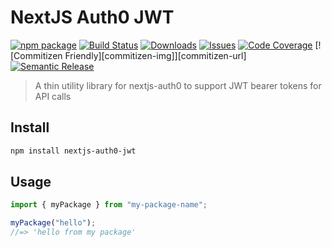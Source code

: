 # NextJS Auth0 JWT

[![npm package][npm-img]][npm-url]
[![Build Status][build-img]][build-url]
[![Downloads][downloads-img]][downloads-url]
[![Issues][issues-img]][issues-url]
[![Code Coverage][codecov-img]][codecov-url]
[![Commitizen Friendly][commitizen-img]][commitizen-url]
[![Semantic Release][semantic-release-img]][semantic-release-url]

> A thin utility library for nextjs-auth0 to support JWT bearer tokens for API calls

## Install

```bash
npm install nextjs-auth0-jwt
```

## Usage

```ts
import { myPackage } from "my-package-name";

myPackage("hello");
//=> 'hello from my package'
```

[build-img]: https://github.com/wolfleader101/nextjs-auth0-jwt/actions/workflows/release.yml/badge.svg
[build-url]: https://github.com/wolfleader101/nextjs-auth0-jwt/actions/workflows/release.yml
[downloads-img]: https://img.shields.io/npm/dt/nextjs-auth0-jwt
[downloads-url]: https://www.npmtrends.com/nextjs-auth0-jwt
[npm-img]: https://img.shields.io/npm/v/nextjs-auth0-jwt
[npm-url]: https://www.npmjs.com/package/nextjs-auth0-jwt
[issues-img]: https://img.shields.io/github/issues/wolfleader101/nextjs-auth0-jwt
[issues-url]: https://github.com/wolfleader101/nextjs-auth0-jwt/issues
[codecov-img]: https://codecov.io/gh/wolfleader101/nextjs-auth0-jwt/branch/main/graph/badge.svg
[codecov-url]: https://codecov.io/gh/wolfleader101/nextjs-auth0-jwt
[semantic-release-img]: https://img.shields.io/badge/%20%20%F0%9F%93%A6%F0%9F%9A%80-semantic--release-e10079.svg
[semantic-release-url]: https://github.com/semantic-release/semantic-release
